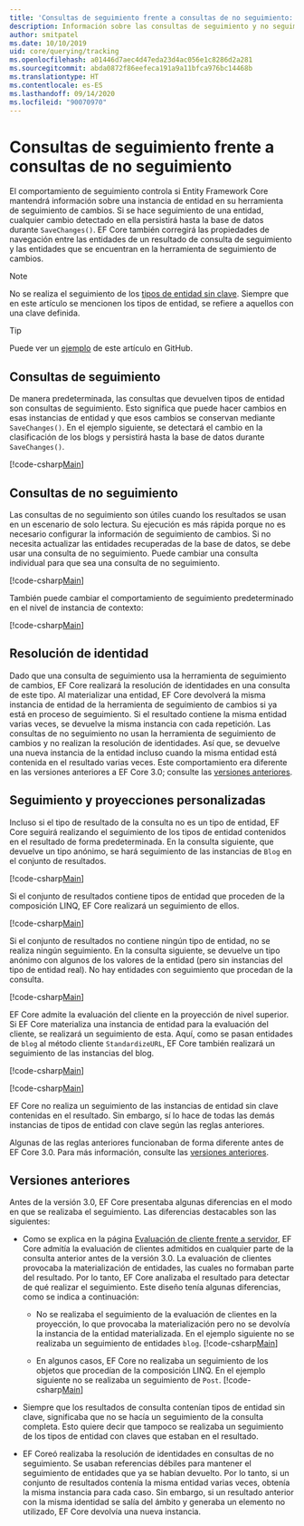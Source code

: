 ```yaml
---
title: 'Consultas de seguimiento frente a consultas de no seguimiento: EF Core'
description: Información sobre las consultas de seguimiento y no seguimiento en Entity Framework Core
author: smitpatel
ms.date: 10/10/2019
uid: core/querying/tracking
ms.openlocfilehash: a01446d7aec4d47eda23d4ac056e1c8286d2a281
ms.sourcegitcommit: abda0872f86eefeca191a9a11bfca976bc14468b
ms.translationtype: HT
ms.contentlocale: es-ES
ms.lasthandoff: 09/14/2020
ms.locfileid: "90070970"
---
```

# <a name="tracking-vs-no-tracking-queries"></a>Consultas de seguimiento frente a consultas de no seguimiento

El comportamiento de seguimiento controla si Entity Framework Core mantendrá información sobre una instancia de entidad en su herramienta de seguimiento de cambios. Si se hace seguimiento de una entidad, cualquier cambio detectado en ella persistirá hasta la base de datos durante `SaveChanges()`. EF Core también corregirá las propiedades de navegación entre las entidades de un resultado de consulta de seguimiento y las entidades que se encuentran en la herramienta de seguimiento de cambios.

> [!NOTE]
> No se realiza el seguimiento de los [tipos de entidad sin clave](xref:core/modeling/keyless-entity-types). Siempre que en este artículo se mencionen los tipos de entidad, se refiere a aquellos con una clave definida.

> [!TIP]  
> Puede ver un [ejemplo](https://github.com/dotnet/EntityFramework.Docs/tree/master/samples/core/Querying) de este artículo en GitHub.

## <a name="tracking-queries"></a>Consultas de seguimiento

De manera predeterminada, las consultas que devuelven tipos de entidad son consultas de seguimiento. Esto significa que puede hacer cambios en esas instancias de entidad y que esos cambios se conservan mediante `SaveChanges()`. En el ejemplo siguiente, se detectará el cambio en la clasificación de los blogs y persistirá hasta la base de datos durante `SaveChanges()`.

[!code-csharp[Main](../../../samples/core/Querying/Tracking/Sample.cs#Tracking)]

## <a name="no-tracking-queries"></a>Consultas de no seguimiento

Las consultas de no seguimiento son útiles cuando los resultados se usan en un escenario de solo lectura. Su ejecución es más rápida porque no es necesario configurar la información de seguimiento de cambios. Si no necesita actualizar las entidades recuperadas de la base de datos, se debe usar una consulta de no seguimiento. Puede cambiar una consulta individual para que sea una consulta de no seguimiento.

[!code-csharp[Main](../../../samples/core/Querying/Tracking/Sample.cs#NoTracking)]

También puede cambiar el comportamiento de seguimiento predeterminado en el nivel de instancia de contexto:

[!code-csharp[Main](../../../samples/core/Querying/Tracking/Sample.cs#ContextDefaultTrackingBehavior)]

## <a name="identity-resolution"></a>Resolución de identidad

Dado que una consulta de seguimiento usa la herramienta de seguimiento de cambios, EF Core realizará la resolución de identidades en una consulta de este tipo. Al materializar una entidad, EF Core devolverá la misma instancia de entidad de la herramienta de seguimiento de cambios si ya está en proceso de seguimiento. Si el resultado contiene la misma entidad varias veces, se devuelve la misma instancia con cada repetición. Las consultas de no seguimiento no usan la herramienta de seguimiento de cambios y no realizan la resolución de identidades. Así que, se devuelve una nueva instancia de la entidad incluso cuando la misma entidad está contenida en el resultado varias veces. Este comportamiento era diferente en las versiones anteriores a EF Core 3.0; consulte las [versiones anteriores](#previous-versions).

## <a name="tracking-and-custom-projections"></a>Seguimiento y proyecciones personalizadas

Incluso si el tipo de resultado de la consulta no es un tipo de entidad, EF Core seguirá realizando el seguimiento de los tipos de entidad contenidos en el resultado de forma predeterminada. En la consulta siguiente, que devuelve un tipo anónimo, se hará seguimiento de las instancias de `Blog` en el conjunto de resultados.

[!code-csharp[Main](../../../samples/core/Querying/Tracking/Sample.cs#CustomProjection1)]

Si el conjunto de resultados contiene tipos de entidad que proceden de la composición LINQ, EF Core realizará un seguimiento de ellos.

[!code-csharp[Main](../../../samples/core/Querying/Tracking/Sample.cs#CustomProjection2)]

Si el conjunto de resultados no contiene ningún tipo de entidad, no se realiza ningún seguimiento. En la consulta siguiente, se devuelve un tipo anónimo con algunos de los valores de la entidad (pero sin instancias del tipo de entidad real). No hay entidades con seguimiento que procedan de la consulta.

[!code-csharp[Main](../../../samples/core/Querying/Tracking/Sample.cs#CustomProjection3)]

 EF Core admite la evaluación del cliente en la proyección de nivel superior. Si EF Core materializa una instancia de entidad para la evaluación del cliente, se realizará un seguimiento de esta. Aquí, como se pasan entidades de `blog` al método cliente `StandardizeURL`, EF Core también realizará un seguimiento de las instancias del blog.

[!code-csharp[Main](../../../samples/core/Querying/Tracking/Sample.cs#ClientProjection)]

[!code-csharp[Main](../../../samples/core/Querying/Tracking/Sample.cs#ClientMethod)]

EF Core no realiza un seguimiento de las instancias de entidad sin clave contenidas en el resultado. Sin embargo, sí lo hace de todas las demás instancias de tipos de entidad con clave según las reglas anteriores.

Algunas de las reglas anteriores funcionaban de forma diferente antes de EF Core 3.0. Para más información, consulte las [versiones anteriores](#previous-versions).

## <a name="previous-versions"></a>Versiones anteriores

Antes de la versión 3.0, EF Core presentaba algunas diferencias en el modo en que se realizaba el seguimiento. Las diferencias destacables son las siguientes:

- Como se explica en la página [Evaluación de cliente frente a servidor](xref:core/querying/client-eval), EF Core admitía la evaluación de clientes admitidos en cualquier parte de la consulta anterior antes de la versión 3.0. La evaluación de clientes provocaba la materialización de entidades, las cuales no formaban parte del resultado. Por lo tanto, EF Core analizaba el resultado para detectar de qué realizar el seguimiento. Este diseño tenía algunas diferencias, como se indica a continuación:
  - No se realizaba el seguimiento de la evaluación de clientes en la proyección, lo que provocaba la materialización pero no se devolvía la instancia de la entidad materializada. En el ejemplo siguiente no se realizaba un seguimiento de entidades `blog`.
    [!code-csharp[Main](../../../samples/core/Querying/Tracking/Sample.cs#ClientProjection)]

  - En algunos casos, EF Core no realizaba un seguimiento de los objetos que procedían de la composición LINQ. En el ejemplo siguiente no se realizaba un seguimiento de `Post`.
    [!code-csharp[Main](../../../samples/core/Querying/Tracking/Sample.cs#CustomProjection2)]

- Siempre que los resultados de consulta contenían tipos de entidad sin clave, significaba que no se hacía un seguimiento de la consulta completa. Esto quiere decir que tampoco se realizaba un seguimiento de los tipos de entidad con claves que estaban en el resultado.
- EF Coreó realizaba la resolución de identidades en consultas de no seguimiento. Se usaban referencias débiles para mantener el seguimiento de entidades que ya se habían devuelto. Por lo tanto, si un conjunto de resultados contenía la misma entidad varias veces, obtenía la misma instancia para cada caso. Sin embargo, si un resultado anterior con la misma identidad se salía del ámbito y generaba un elemento no utilizado, EF Core devolvía una nueva instancia.
